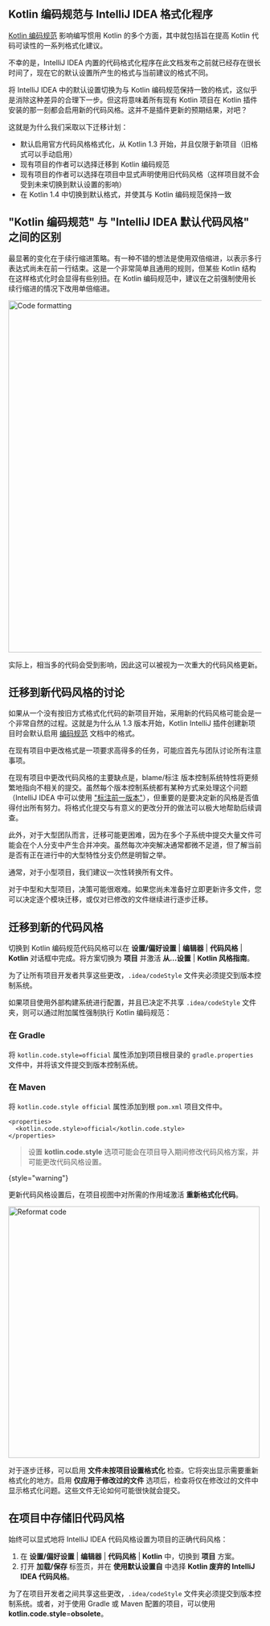[//]: # (title: 迁移到 Kotlin 代码风格)

## Kotlin 编码规范与 IntelliJ IDEA 格式化程序

[Kotlin 编码规范](coding-conventions.md) 影响编写惯用 Kotlin 的多个方面，其中就包括旨在提高 Kotlin 代码可读性的一系列格式化建议。

不幸的是，IntelliJ IDEA 内置的代码格式化程序在此文档发布之前就已经存在很长时间了，现在它的默认设置所产生的格式与当前建议的格式不同。

将 IntelliJ IDEA 中的默认设置切换为与 Kotlin 编码规范保持一致的格式，这似乎是消除这种差异的合理下一步。但这将意味着所有现有 Kotlin 项目在 Kotlin 插件安装的那一刻都会启用新的代码风格。这并不是插件更新的预期结果，对吧？

这就是为什么我们采取以下迁移计划：

*   默认启用官方代码风格格式化，从 Kotlin 1.3 开始，并且仅限于新项目（旧格式可以手动启用）
*   现有项目的作者可以选择迁移到 Kotlin 编码规范
*   现有项目的作者可以选择在项目中显式声明使用旧代码风格（这样项目就不会受到未来切换到默认设置的影响）
*   在 Kotlin 1.4 中切换到默认格式，并使其与 Kotlin 编码规范保持一致

## "Kotlin 编码规范" 与 "IntelliJ IDEA 默认代码风格" 之间的区别

最显著的变化在于续行缩进策略。有一种不错的想法是使用双倍缩进，以表示多行表达式尚未在前一行结束。这是一个非常简单且通用的规则，但某些 Kotlin 结构在这样格式化时会显得有些别扭。在 Kotlin 编码规范中，建议在之前强制使用长续行缩进的情况下改用单倍缩进。

<img src="code-formatting-diff.png" alt="Code formatting" width="700"/>

实际上，相当多的代码会受到影响，因此这可以被视为一次重大的代码风格更新。

## 迁移到新代码风格的讨论

如果从一个没有按旧方式格式化代码的新项目开始，采用新的代码风格可能会是一个非常自然的过程。这就是为什么从 1.3 版本开始，Kotlin IntelliJ 插件创建新项目时会默认启用 [编码规范](coding-conventions.md) 文档中的格式。

在现有项目中更改格式是一项要求高得多的任务，可能应首先与团队讨论所有注意事项。

在现有项目中更改代码风格的主要缺点是，blame/标注 版本控制系统特性将更频繁地指向不相关的提交。虽然每个版本控制系统都有某种方式来处理这个问题（IntelliJ IDEA 中可以使用 ["标注前一版本"](https://www.jetbrains.com/help/idea/investigate-changes.html)），但重要的是要决定新的风格是否值得付出所有努力。将格式化提交与有意义的更改分开的做法可以极大地帮助后续调查。

此外，对于大型团队而言，迁移可能更困难，因为在多个子系统中提交大量文件可能会在个人分支中产生合并冲突。虽然每次冲突解决通常都微不足道，但了解当前是否有正在进行中的大型特性分支仍然是明智之举。

通常，对于小型项目，我们建议一次性转换所有文件。

对于中型和大型项目，决策可能很艰难。如果您尚未准备好立即更新许多文件，您可以决定逐个模块迁移，或仅对已修改的文件继续进行逐步迁移。

## 迁移到新的代码风格

切换到 Kotlin 编码规范代码风格可以在 **设置/偏好设置** | **编辑器** | **代码风格** | **Kotlin** 对话框中完成。将方案切换为 **项目** 并激活 **从...设置** | **Kotlin 风格指南**。

为了让所有项目开发者共享这些更改，`.idea/codeStyle` 文件夹必须提交到版本控制系统。

如果项目使用外部构建系统进行配置，并且已决定不共享 `.idea/codeStyle` 文件夹，则可以通过附加属性强制执行 Kotlin 编码规范：

### 在 Gradle

将 `kotlin.code.style=official` 属性添加到项目根目录的 `gradle.properties` 文件中，并将该文件提交到版本控制系统。

### 在 Maven

将 `kotlin.code.style official` 属性添加到根 `pom.xml` 项目文件中。

```
<properties>
  <kotlin.code.style>official</kotlin.code.style>
</properties>
```

>设置 **kotlin.code.style** 选项可能会在项目导入期间修改代码风格方案，并可能更改代码风格设置。
>
{style="warning"}

更新代码风格设置后，在项目视图中对所需的作用域激活 **重新格式化代码**。

<img src="reformat-code.png" alt="Reformat code" width="500"/>

对于逐步迁移，可以启用 **文件未按项目设置格式化** 检查。它将突出显示需要重新格式化的地方。启用 **仅应用于修改过的文件** 选项后，检查将仅在修改过的文件中显示格式化问题。这些文件无论如何可能很快就会提交。

## 在项目中存储旧代码风格

始终可以显式地将 IntelliJ IDEA 代码风格设置为项目的正确代码风格：

1.  在 **设置/偏好设置** | **编辑器** | **代码风格** | **Kotlin** 中，切换到 **项目** 方案。
2.  打开 **加载/保存** 标签页，并在 **使用默认设置自** 中选择 **Kotlin 废弃的 IntelliJ IDEA 代码风格**。

为了在项目开发者之间共享这些更改，`.idea/codeStyle` 文件夹必须提交到版本控制系统。或者，对于使用 Gradle 或 Maven 配置的项目，可以使用 **kotlin.code.style**=**obsolete**。